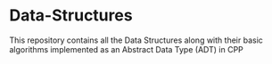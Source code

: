 # Data-Structures
This repository contains all the Data Structures along with their basic algorithms implemented as an Abstract Data Type (ADT) in CPP
